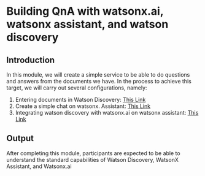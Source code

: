 # Building QnA with watsonx.ai, watsonx assistant, and watson discovery
## Introduction
In this module, we will create a simple service to be able to do questions and answers from the documents we have. In the process to achieve this target, we will carry out several configurations, namely:
1. Entering documents in Watson Discovery: [This Link](https://github.ibm.com/Fadly-Hidayat/watsonx-llmops-vn/blob/main/Lab%203%20-%20LLMOps%20Architecutre%20with%20QnA/RAG%20(Low%20Code)%20with%20watson%20discovery%2C%20watsonx%20assistant%20and%20watsonx%20AI/02.setup-watson-discovery.md)
2. Create a simple chat on watsonx. Assistant: [This Link](https://github.ibm.com/Fadly-Hidayat/watsonx-llmops-vn/blob/main/Lab%203%20-%20LLMOps%20Architecutre%20with%20QnA/RAG%20(Low%20Code)%20with%20watson%20discovery%2C%20watsonx%20assistant%20and%20watsonx%20AI/01.setup-watsonx-assistant.md)
3. Integrating watson discovery with watsonx.ai on watsonx assistant: [This Link](https://github.ibm.com/Fadly-Hidayat/watsonx-llmops-vn/blob/main/Lab%203%20-%20LLMOps%20Architecutre%20with%20QnA/RAG%20(Low%20Code)%20with%20watson%20discovery%2C%20watsonx%20assistant%20and%20watsonx%20AI/03.set-up-the-RAG.md)

## Output
After completing this module, participants are expected to be able to understand the standard capabilities of Watson Discovery, WatsonX Assistant, and Watsonx.ai
